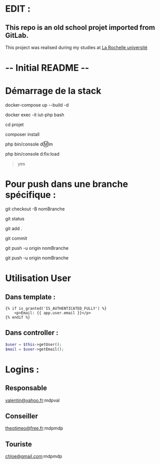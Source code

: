 # EDIT :
## This repo is an old school projet imported from GitLab.
This project was realised during my studies at [La Rochelle université](https://www.iut-larochelle.fr/formations/departement-informatique/)

# -- Initial README --


# Démarrage de la stack

docker-compose up --build -d

docker exec -it iut-php bash

cd projet

composer install

php bin/console d:m:m

php bin/console d:fix:load
>yes

# Pour push dans une branche spécifique :
git checkout -B nomBranche

git status

git add .

git commit

git push -u origin nomBranche

git push -u origin nomBranche

# Utilisation User
## Dans template :
```twig
{% if is_granted('IS_AUTHENTICATED_FULLY') %}
    <p>Email: {{ app.user.email }}</p>
{% endif %}
```

## Dans controller :
```php
$user = $this->getUser();
$mail = $user->getEmail();
```

# Logins :
## Responsable
valentin@yahoo.fr:mdpval

## Conseiller
theotimeo@free.fr:mdpmdp

## Touriste
chloe@gmail.com:mdpmdp


